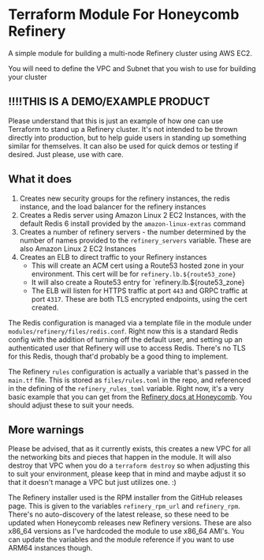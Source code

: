 # Terraform Module For Honeycomb Refinery

A simple module for building a multi-node Refinery cluster using AWS EC2.

You will need to define the VPC and Subnet that you wish to use for building your cluster

## !!!!THIS IS A DEMO/EXAMPLE PRODUCT

Please understand that this is just an example of how one can use Terraform to stand up a Refinery cluster. It's not intended to be thrown directly into production, but to help guide users in standing up something similar for themselves.  It can also be used for quick demos or testing if desired.  Just please, use with care.

## What it does

1. Creates new security groups for the refinery instances, the redis instance, and the load balancer for the refinery instances
2. Creates a Redis server using Amazon Linux 2 EC2 Instances, with the default Redis 6 install provided by the `amazon-linux-extras` command
3. Creates a number of refinery servers - the number determined by the number of names provided to the `refinery_servers` variable. These are also Amazon Linux 2 EC2 Instances
4. Creates an ELB to direct traffic to your Refinery instances
    - This will create an ACM cert using a Route53 hosted zone in your environment. This cert will be for `refinery.lb.${route53_zone}`
    - It will also create a Route53 entry for `refinery.lb.${route53_zone}
    - The ELB will listen for HTTPS traffic at port `443` and GRPC traffic at port `4317`. These are both TLS encrypted endpoints, using the cert created.

The Redis configuration is managed via a template file in the module under `modules/refinery/files/redis.conf`. Right now this is a standard Redis config with the addition of turning off the default user, and setting up an authenticated user that Refinery will use to access Redis.  There's no TLS for this Redis, though that'd probably be a good thing to implement.

The Refinery `rules` configuration is actually a variable that's passed in the `main.tf` file.  This is stored as `files/rules.toml` in the repo, and referenced in the defining of the `refinery_rules_toml` variable. Right now, it's a very basic example that you can get from the [Refinery docs at Honeycomb](https://docs.honeycomb.io).  You should adjust these to suit your needs.

## More warnings

Please be advised, that as it currently exists, this creates a new VPC for all the networking bits and pieces that happen in the module.  It will also destroy that VPC when you do a `terraform destroy` so when adjusting this to suit your environment, please keep that in mind and maybe adjust it so that it doesn't manage a VPC but just utilizes one. :)

The Refinery installer used is the RPM installer from the GitHub releases page. This is given to the variables `refinery_rpm_url` and `refinery_rpm`.  There's no auto-discovery of the latest release, so these need to be updated when Honeycomb releases new Refinery versions.  These are also x86_64 versions as I've hardcoded the module to use x86_64 AMI's.  You can update the variables and the module reference if you want to use ARM64 instances though.
